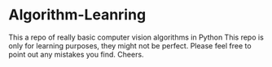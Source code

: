 # Algorithm-Leanring
This a repo of really basic computer vision algorithms in Python
This repo is only for learning purposes, they might not be perfect.
Please feel free to point out any mistakes you find. Cheers.
